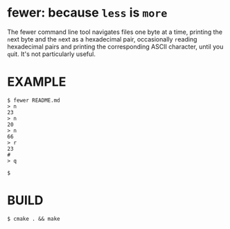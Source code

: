 # fewer: because `less` is `more`

The fewer command line tool navigates files one byte at a time, printing the `n`ext byte and the `n`ext as a hexadecimal pair, occasionally `r`eading hexadecimal pairs and printing the corresponding ASCII character, until you `q`uit. It's not particularly useful.

# EXAMPLE

```console
$ fewer README.md
> n
23
> n
20
> n
66
> r
23
#
> q

$
```

# BUILD

```console
$ cmake . && make
```
